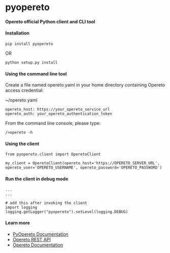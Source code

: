 # pyopereto
#### Opereto official Python client and CLI tool

#### Installation
```
pip install pyopereto
```
OR
```
python setup.py install
```


#### Using the command line tool
Create a file named opereto.yaml in your home directory containing Opereto access credential:
 
~/opereto.yaml
```
opereto_host: https://your_opereto_service_url
opereto_auth: your_opereto_authentication_token
```

From the command line console, please type:
```
/>opereto -h
```


#### Using the client

```
from pyopereto.client import OperetoClient

my_client = OperetoClient(opereto_host='https://OPERETO_SERVER_URL', opereto_user='OPERETO_USERNAME', opereto_password='OPERETO_PASSWORD')
```

#### Run the client in debug mode

```
...
...

# add this after invoking the client
import logging
logging.getLogger("pyopereto").setLevel(logging.DEBUG)
```


#### Learn more
* [PyOpereto Documentation](http://pyopereto.s3-website-us-east-1.amazonaws.com/)
* [Opereto REST API](https://operetoapi.docs.apiary.io/#)
* [Opereto Documentation](http://docs.opereto.com)

